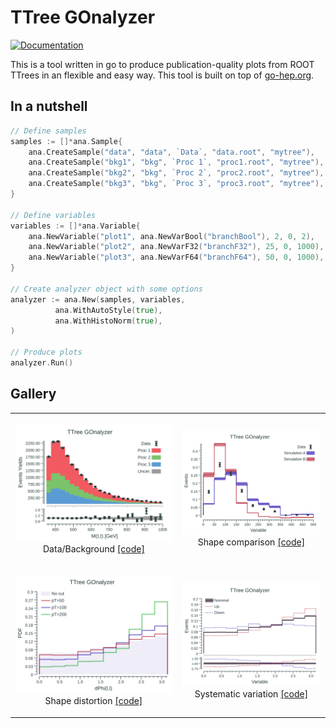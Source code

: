 # TTree GOnalyzer

[![Documentation](https://godoc.org/github.com/rmadar/tree-gonalyzer?status.svg)](https://godoc.org/github.com/rmadar/tree-gonalyzer)

This is a tool written in go to produce publication-quality plots from ROOT TTrees in an flexible and easy way.
This tool is built on top of [go-hep.org](https://go-hep.org).

## In a nutshell

```go
// Define samples
samples := []*ana.Sample{
	ana.CreateSample("data", "data", `Data`, "data.root", "mytree"),
	ana.CreateSample("bkg1", "bkg", `Proc 1`, "proc1.root", "mytree"),
	ana.CreateSample("bkg2", "bkg", `Proc 2`, "proc2.root", "mytree"),
	ana.CreateSample("bkg3", "bkg", `Proc 3`, "proc3.root", "mytree"),
}

// Define variables
variables := []*ana.Variable{
	ana.NewVariable("plot1", ana.NewVarBool("branchBool"), 2, 0, 2),
	ana.NewVariable("plot2", ana.NewVarF32("branchF32"), 25, 0, 1000),
	ana.NewVariable("plot3", ana.NewVarF64("branchF64"), 50, 0, 1000),
}

// Create analyzer object with some options
analyzer := ana.New(samples, variables,
	      ana.WithAutoStyle(true),
	      ana.WithHistoNorm(true),
)

// Produce plots
analyzer.Run()

```

## Gallery

<table>
  <tr>
    <td><p align="center"><img src="ana/testdata/Plots_simpleUseCase/Mttbar_golden.png">
	Data/Background <a href="https://godoc.org/github.com/rmadar/tree-gonalyzer/ana#example-package--ASimpleUseCase">[code]</a></p>
    </td>
    <td><p align="center"><img src="ana/testdata/Plots_shapeComparison/TopPt_golden.png">
	Shape comparison <a href="https://godoc.org/github.com/rmadar/tree-gonalyzer/ana#example-package--ShapeComparison">[code]</a></p>
    </td>
  </tr>


  <tr>
    <td><p align="center"><img src="ana/testdata/Plots_shapeDistortion/DphiLL_golden.png">
	Shape distortion <a href="https://godoc.org/github.com/rmadar/tree-gonalyzer/ana#example-package--ShapeDistortion">[code]</a></p>
    </td>
    <td><p align="center"><img src="ana/testdata/Plots_systVariations/DphiLL_golden.png">
	Systematic variation <a href="https://godoc.org/github.com/rmadar/tree-gonalyzer/ana#example-package--SystematicVariations">[code]</a></p>
    </td>
  </tr>


 </table>

